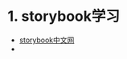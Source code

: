 # 1. storybook学习
- [storybook中文网](https://storybook.js.org/tutorials/intro-to-storybook/react/zh-CN/get-started/)
- 